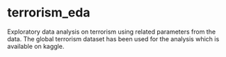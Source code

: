 # terrorism_eda
Exploratory data analysis on terrorism using related parameters from the data.
The global terrorism dataset has been used for the analysis which is available on kaggle.
